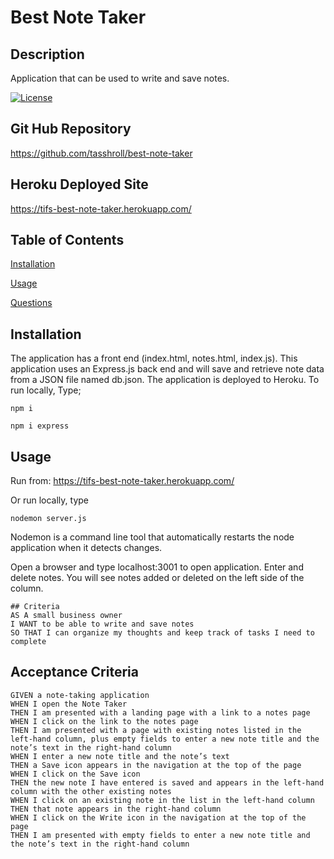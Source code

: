 # Best Note Taker

## Description
 Application that can be used to write and save notes. 

[![License](https://img.shields.io/badge/License-n/a-n/a.svg)](n/a)

## Git Hub Repository
https://github.com/tasshroll/best-note-taker

## Heroku Deployed Site
https://tifs-best-note-taker.herokuapp.com/

## Table of Contents

[Installation](#installation)

[Usage](#usage)

[Questions](#questions)

## Installation
 The application has a front end (index.html, notes.html, index.js). This application uses an Express.js back end and will save and retrieve note data from a JSON file named db.json. The application is deployed to Heroku.
 To run locally, Type;
 ```
 npm i 

 npm i express
 ```

## Usage
Run from:  https://tifs-best-note-taker.herokuapp.com/

 Or run locally, type

 ```
 nodemon server.js
 ```

 Nodemon is a command line tool that automatically restarts the node application when it detects changes.

 Open a browser and type localhost:3001 to open application. Enter and delete notes. You will see notes added or deleted on the left side of the column.
```
## Criteria
AS A small business owner
I WANT to be able to write and save notes
SO THAT I can organize my thoughts and keep track of tasks I need to complete

```
## Acceptance Criteria
```
GIVEN a note-taking application
WHEN I open the Note Taker
THEN I am presented with a landing page with a link to a notes page
WHEN I click on the link to the notes page
THEN I am presented with a page with existing notes listed in the left-hand column, plus empty fields to enter a new note title and the note’s text in the right-hand column
WHEN I enter a new note title and the note’s text
THEN a Save icon appears in the navigation at the top of the page
WHEN I click on the Save icon
THEN the new note I have entered is saved and appears in the left-hand column with the other existing notes
WHEN I click on an existing note in the list in the left-hand column
THEN that note appears in the right-hand column
WHEN I click on the Write icon in the navigation at the top of the page
THEN I am presented with empty fields to enter a new note title and the note’s text in the right-hand column
```


